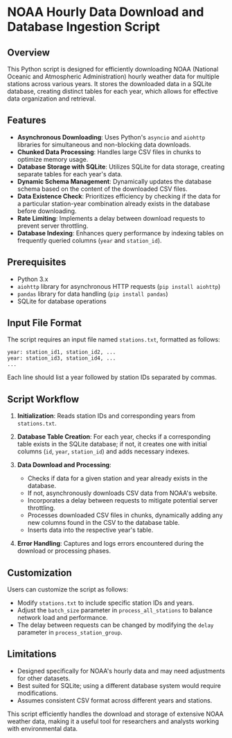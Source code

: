 # NOAA Hourly Data Download and Database Ingestion Script

## Overview

This Python script is designed for efficiently downloading NOAA (National Oceanic and Atmospheric Administration) hourly weather data for multiple stations across various years. It stores the downloaded data in a SQLite database, creating distinct tables for each year, which allows for effective data organization and retrieval.

## Features

- **Asynchronous Downloading**: Uses Python's `asyncio` and `aiohttp` libraries for simultaneous and non-blocking data downloads.
- **Chunked Data Processing**: Handles large CSV files in chunks to optimize memory usage.
- **Database Storage with SQLite**: Utilizes SQLite for data storage, creating separate tables for each year's data.
- **Dynamic Schema Management**: Dynamically updates the database schema based on the content of the downloaded CSV files.
- **Data Existence Check**: Prioritizes efficiency by checking if the data for a particular station-year combination already exists in the database before downloading.
- **Rate Limiting**: Implements a delay between download requests to prevent server throttling.
- **Database Indexing**: Enhances query performance by indexing tables on frequently queried columns (`year` and `station_id`).

## Prerequisites

- Python 3.x
- `aiohttp` library for asynchronous HTTP requests (`pip install aiohttp`)
- `pandas` library for data handling (`pip install pandas`)
- SQLite for database operations

## Input File Format

The script requires an input file named `stations.txt`, formatted as follows:

```
year: station_id1, station_id2, ...
year: station_id3, station_id4, ...
...
```

Each line should list a year followed by station IDs separated by commas.

## Script Workflow

1. **Initialization**: Reads station IDs and corresponding years from `stations.txt`.

2. **Database Table Creation**: For each year, checks if a corresponding table exists in the SQLite database; if not, it creates one with initial columns (`id`, `year`, `station_id`) and adds necessary indexes.

3. **Data Download and Processing**:
    - Checks if data for a given station and year already exists in the database.
    - If not, asynchronously downloads CSV data from NOAA's website.
    - Incorporates a delay between requests to mitigate potential server throttling.
    - Processes downloaded CSV files in chunks, dynamically adding any new columns found in the CSV to the database table.
    - Inserts data into the respective year's table.

4. **Error Handling**: Captures and logs errors encountered during the download or processing phases.

## Customization

Users can customize the script as follows:

- Modify `stations.txt` to include specific station IDs and years.
- Adjust the `batch_size` parameter in `process_all_stations` to balance network load and performance.
- The delay between requests can be changed by modifying the `delay` parameter in `process_station_group`.

## Limitations

- Designed specifically for NOAA's hourly data and may need adjustments for other datasets.
- Best suited for SQLite; using a different database system would require modifications.
- Assumes consistent CSV format across different years and stations.

This script efficiently handles the download and storage of extensive NOAA weather data, making it a useful tool for researchers and analysts working with environmental data.